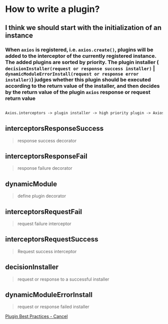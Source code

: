 # How to write a plugin?

## I think we should start with the initialization of an instance

### When `axios` is registered, i.e. `axios.create()`, plugins will be added to the interceptor of the currently registered instance. The added plugins are sorted by priority. The plugin installer ( `decisionInstaller(request or response success installer)` | `dynamicModuleErrorInstall(request or response error installer)`) judges whether this plugin should be executed according to the return value of the installer, and then decides by the return value of the plugin `axios` response or request return value

```txt

Axios.interceptors -> plugin installer -> high priority plugin -> Axios.interceptors result

```

## interceptorsResponseSuccess

> response success decorator

## interceptorsResponseFail

> response failure decorator

## dynamicModule

> define plugin decorator

## interceptorsRequestFail

> request failure interceptor

## interceptorsRequestSuccess

> Request success interceptor

## decisionInstaller

> request or response to a successful installer

## dynamicModuleErrorInstall

> request or response failed installer

[Plugin Best Practices - Cancel](../package/proveAxios/cancel/src/index.ts)
